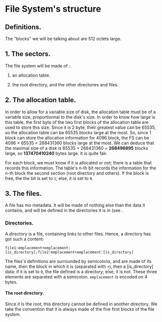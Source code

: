 # File System's structure

## Definitions.

The "blocks" we will be talking about are 512 octets large.

## 1. The sectors.

The file system will be made of :

  1. an allocation table.
  
  2. the root directory, and the other directories and files.

## 2. The allocation table.

In order to allow for a variable size of disk, the allocation table must be of a variable size, proportionnal to the disk's size. In order to know how large is this table, the first byte of the two first blocks of the allocation table are used to store this size. Since it is 2 byte, their greatest value can be 65535, so the allocation table can be 65535 blocks large at the most. So, since 1 block can store the allocation information for 4096 block, the FS can be 4096 × 65535 = 268431360 blocks large at the most. We can deduce that the maximal size of a disk is 65535 + 268431360 = **268496895** blocks large, so **137470410240** bytes large. It is quite fair.

For each block, we must know if it is allocated or not; there is a table that records this information. The table's n-th bit records the information for the n-th block the second section (root directory and others). If the block is free, the the bit is set to `1`; else, it is set to `0`.

## 3. The files.

A file has mo metadata. It will be made of nothing else than the data it contains, and will be defined in the directories it is in (see .

### Directories.

A directory is a file, containing links to other files. Hence, a directory has got such a content:

```file1:emplacement+emplacement:[is_directory];file2:emplacement+emplacement:[is_directory]```

The files's definitions are surrounded by semicolons, and are made of its name, then the block in which it is (separated with `+`), then a \[is_directory] data: if it is set to `0`, the file defined is a directory; else, it is not. These three elements are separated with a semicolon. `emplacement` is encoded on 4 bytes.

#### The root directory.

Since it is the *root*, this directory cannot be defined in another directory. We take the convention that it is always made of the five first blocks of the file system.
